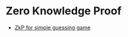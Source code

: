 # Zero Knowledge Proof

- [ZkP for simple guessing game](https://www.reddit.com/r/crypto/comments/c83g4r/zkp_for_simple_guessing_game/)
